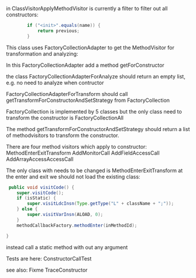 in ClassVisitorApplyMethodVisitor is currently a filter to filter out all constructors:

```Java
        if ("<init>".equals(name)) {
            return previous;
        }
```


This class uses FactoryCollectionAdapter to get the MethodVisitor for transformation
and analyzing:

In this FactoryCollectionAdapter add a method getForConstructor

the class FactoryCollectionAdapterForAnalyze should return an empty list,
e.g. no need to analyze when contructor

FactoryCollectionAdapterForTransform should call getTransformForConstructorAndSetStrategy
from FactoryCollection

FactoryCollection is implemented by 5 classes but the only class need to transform the constructor is 
FactoryCollectionAll 


The method getTransformForConstructorAndSetStrategy should return a list of methodvisitors to 
transform the constructor.

There are four method visitors which apply to constructor:
MethodEnterExitTransform
AddMonitorCall
AddFieldAccessCall
AddArrayAccessAccessCall

The only class with needs to be changed is MethodEnterExitTransform
at the enter and exit we should not load the existing class:
```Java
 public void visitCode() {
    super.visitCode();
    if (isStatic) {
        super.visitLdcInsn(Type.getType("L" + className + ";"));
    } else {
        super.visitVarInsn(ALOAD, 0);
    }
    methodCallbackFactory.methodEnter(inMethodId);

}
```
instead call a static method with out any argument

Tests are here: ConstructorCallTest

see also: Fixme TraceConstructor







